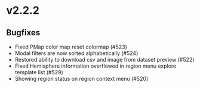 # v2.2.2

## Bugfixes

- Fixed PMap color map reset colormap (#523)
- Modal filters are now sorted alphabetically (#524)
- Restored ability to download csv and image from dataset preview (#522)
- Fixed Hemisphere information overflowed in region menu explore template list (#529)
- Showing region status on region context menu (#520)

